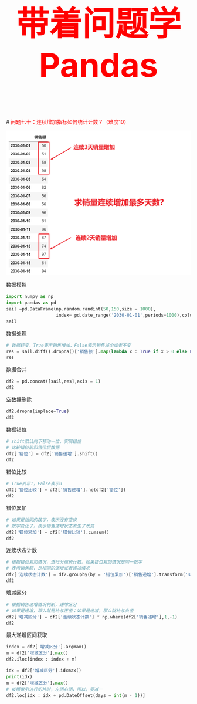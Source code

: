 



<p style="font-size: 90px;font-weight: bold;text-align: center;color: red;">带着问题学Pandas</p>
# <font color='red'>问题七十：连续增加指标如何统计计数？（难度10）</font>

![](./images/连续增长问题.png)

数据模拟

```Python
import numpy as np
import pandas as pd
sail =pd.DataFrame(np.random.randint(50,150,size = 1000),
                   index= pd.date_range('2030-01-01',periods=1000),columns=['销售额'])
sail
```

数据处理

```Python
# 数据转变，True表示销售增加，False表示销售减少或者不变
res = sail.diff().dropna()['销售额'].map(lambda x : True if x > 0 else False).to_frame(name = '销售递增')
res
```

数据合并

```Python
df2 = pd.concat([sail,res],axis = 1)
df2
```

空数据删除

```Python
df2.dropna(inplace=True)
df2
```

数据错位

```Python
# shift默认向下移动一位，实现错位
# 比较错位前和错位后数据
df2['错位'] = df2['销售递增'].shift()
df2
```

错位比较

```Python
# True表示1，False表示0
df2['错位比较'] = df2['销售递增'].ne(df2['错位'])
df2
```

错位累加

```Python
# 如果是相同的数字，表示没有变换
# 数字变化了，表示销售递增状态发生了改变
df2['错位累加'] = df2['错位比较'].cumsum()
df2
```

连续状态计数

```Python
# 根据错位累加情况，进行分组统计数，如果错位累加情况是同一数字
# 表示销售额，是相同的递增或者递减情况
df2['连续状态计数'] = df2.groupby(by = '错位累加')['销售递增'].transform('size')
df2
```

增减区分

```Python
# 根据销售递增情况判断，递增区分
# 如果是递增，那么就是给与正值；如果是递减，那么就给与负值
df2['增减区分'] = df2['连续状态计数'] * np.where(df2['销售递增'],1,-1)
df2
```

最大递增区间获取

```Python
index = df2['增减区分'].argmax()
m = df2['增减区分'].max()
df2.iloc[index : index + m]
```

```Python
idx = df2['增减区分'].idxmax()
print(idx)
m = df2['增减区分'].max()
# 按照索引进行切片时，左闭右闭，所以，要减一
df2.loc[idx : idx + pd.DateOffset(days = int(m - 1))]
```

